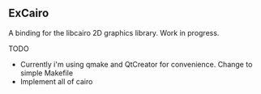 ## ExCairo

A binding for the libcairo 2D graphics library. Work in progress.

TODO
* Currently i'm using qmake and QtCreator for convenience. Change to simple Makefile
* Implement all of cairo

